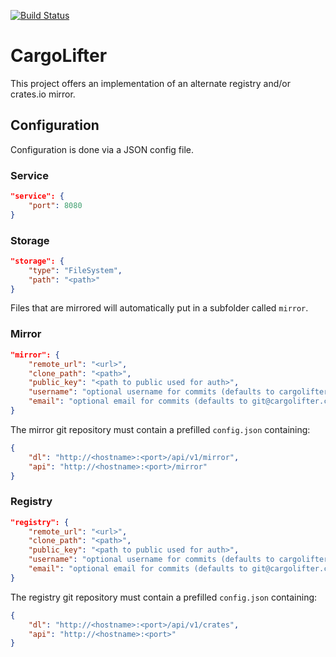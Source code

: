 [![Build Status](https://github.com/cemoktra/cargolifter/workflows/CI/badge.svg)](https://github.com/cemoktra/cargolifter/actions)


# CargoLifter #
This project offers an implementation of an alternate registry and/or crates.io mirror.

## Configuration ##
Configuration is done via a JSON config file.

### Service ###
```json
"service": {
    "port": 8080
}
```

### Storage ###
```json
"storage": {
    "type": "FileSystem",
    "path": "<path>"
}
```

Files that are mirrored will automatically put in a subfolder called `mirror`.


### Mirror ###
```json
"mirror": {
    "remote_url": "<url>",
    "clone_path": "<path>",
    "public_key": "<path to public used for auth>",
    "username": "optional username for commits (defaults to cargolifter)",
    "email": "optional email for commits (defaults to git@cargolifter.com)"
}
```

The mirror git repository must contain a prefilled `config.json` containing:
```json
{
    "dl": "http://<hostname>:<port>/api/v1/mirror",
    "api": "http://<hostname>:<port>/mirror"
}
```

### Registry ###
```json
"registry": {
    "remote_url": "<url>",
    "clone_path": "<path>",
    "public_key": "<path to public used for auth>",
    "username": "optional username for commits (defaults to cargolifter)",
    "email": "optional email for commits (defaults to git@cargolifter.com)"
}
```

The registry git repository must contain a prefilled `config.json` containing:
```json
{
    "dl": "http://<hostname>:<port>/api/v1/crates",
    "api": "http://<hostname>:<port>"
}
```
